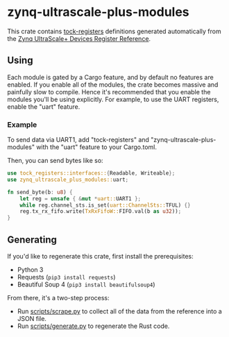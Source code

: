 # zynq-ultrascale-plus-modules

This crate contains [tock-registers](https://crates.io/crates/tock-registers) definitions generated automatically from the [Zynq UltraScale+ Devices Register Reference](https://www.xilinx.com/htmldocs/registers/ug1087/ug1087-zynq-ultrascale-registers.html).

## Using

Each module is gated by a Cargo feature, and by default no features are enabled. If you enable all of the modules, the crate becomes massive and painfully slow to compile. Hence it's recommended that you enable the modules you'll be using explicitly. For example, to use the UART registers, enable the "uart" feature.

### Example

To send data via UART1, add "tock-registers" and "zynq-ultrascale-plus-modules" with the "uart" feature to your Cargo.toml.

Then, you can send bytes like so:

```rust
use tock_registers::interfaces::{Readable, Writeable};
use zynq_ultrascale_plus_modules::uart;

fn send_byte(b: u8) {
    let reg = unsafe { &mut *uart::UART1 };
    while reg.channel_sts.is_set(uart::ChannelSts::TFUL) {}
    reg.tx_rx_fifo.write(TxRxFifoW::FIFO.val(b as u32));
}
```

## Generating

If you'd like to regenerate this crate, first install the prerequisites:

- Python 3
- Requests (`pip3 install requests`)
- Beautiful Soup 4 (`pip3 install beautifulsoup4`)

From there, it's a two-step process:

- Run [scripts/scrape.py](./scripts/scrape.py) to collect all of the data from the reference into a JSON file.
- Run [scripts/generate.py](./scripts/generate.py) to regenerate the Rust code.
